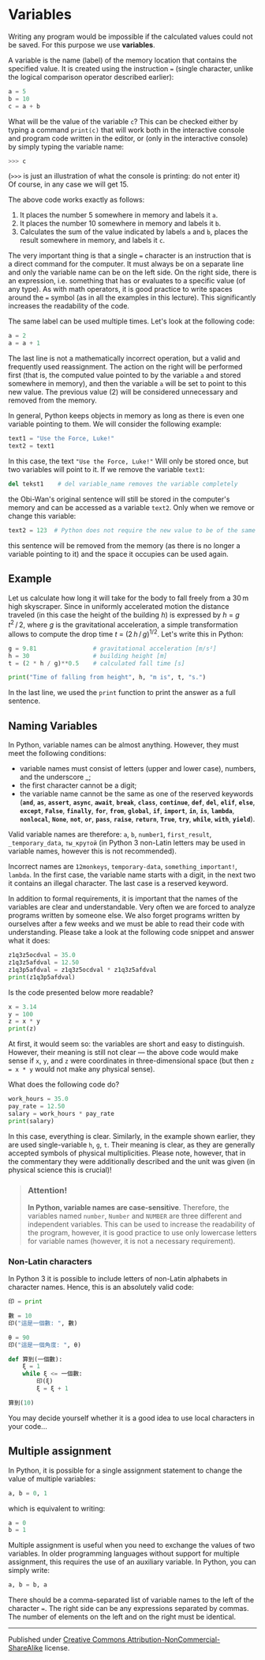 # Variables

Writing any program would be impossible if the calculated values could not be saved.  For this purpose we use **variables**.

A variable is the name (label) of the memory location that contains the specified value. It is created using the instruction `=` (single character, unlike the logical comparison operator described earlier):

```python
a = 5
b = 10
c = a + b
```

What will be the value of the variable `c`? This can be checked either by typing a command `print(c)` that will work both in the interactive console and program code written in the editor, or (only in the interactive console) by simply typing the variable name:

```python
>>> c
```

(`>>>` is just an illustration of what the console is printing: do not enter it)  
Of course, in any case we will get 15.

The above code works exactly as follows:

1. It places the number 5 somewhere in memory and labels it `a`.
2. It places the number 10 somewhere in memory and labels it `b`.
3. Calculates the sum of the value indicated by labels `a` and `b`, places the result somewhere in memory, and labels it `c`.

The very important thing is that a single `=` character is an instruction that is a direct command for the computer. It must always be on a separate line and only the variable name can be on the left side. On the right side, there is an expression, i.e. something that has or evaluates to a specific value (of any type). As with math operators, it is good practice to write spaces around the `=` symbol (as in all the examples in this lecture). This significantly increases the readability of the code.

The same label can be used multiple times. Let's look at the following code:

```python
a = 2
a = a + 1
```

The last line is not a mathematically incorrect operation, but a valid and frequently used reassignment. The action on the right will be performed first (that is, the computed value pointed to by the variable `a` and stored somewhere in memory), and then the variable `a` will be set to point to this new value. The previous value (2) will be considered unnecessary and removed from the memory.

In general, Python keeps objects in memory as long as there is even one variable pointing to them. We will consider the following example:

```python
text1 = "Use the Force, Luke!"
text2 = text1
```

In this case, the text `"Use the Force, Luke!"` Will only be stored once, but two variables will point to it. If we remove the variable `text1`:

```python
del tekst1    # del variable_name removes the variable completely
```

the Obi-Wan's original sentence will still be stored in the computer's memory and can be accessed as a variable `text2`. Only when we remove or change this variable:

```python
text2 = 123  # Python does not require the new value to be of the same type
```

this sentence will be removed from the memory (as there is no longer a variable pointing to it) and the space it occupies can be used again.

## Example

Let us calculate how long it will take for the body to fall freely from a 30 m high skyscraper. Since in uniformly accelerated motion the distance traveled (in this case the height of the building _h_) is expressed by  _h_ = _g_ _t_<sup>2</sup> / 2, where _g_ is the gravitational acceleration, a simple transformation allows to compute the drop time _t_ = (2 _h_ / _g_)<sup>1/2</sup>. Let's write this in Python:

```python
g = 9.81                # gravitational acceleration [m/s²]
h = 30                  # building height [m]
t = (2 * h / g)**0.5    # calculated fall time [s]

print("Time of falling from height", h, "m is", t, "s.")
```

In the last line, we used the `print` function to print the answer as a full sentence.


## Naming Variables

In Python, variable names can be almost anything. However, they must meet the following conditions:

* variable names must consist of letters (upper and lower case), numbers, and the underscore _;
* the first character cannot be a digit;
* the variable name cannot be the same as one of the reserved keywords (**`and`**, **`as`**, **`assert`**, **`async`**, **`await`**, **`break`**, **`class`**, **`continue`**, **`def`**, **`del`**, **`elif`**, **`else`**, **`except`**, **`False`**, **`finally`**, **`for`**, **`from`**, **`global`**, **`if`**, **`import`**, **`in`**, **`is`**, **`lambda`**, **`nonlocal`**, **`None`**, **`not`**, **`or`**, **`pass`**, **`raise`**, **`return`**, **`True`**, **`try`**, **`while`**, **`with`**, **`yield`**).

Valid variable names are therefore: `a`, `b`, `number1`, `first_result`, `_temporary_data`, `ты_крутой` (in Python 3 non-Latin letters may be used in variable names, however this is not recommended).

Incorrect names are `12monkeys`, `temporary-data`, `something_important!`, `lambda`. In the first case, the variable name starts with a digit, in the next two it contains an illegal character. The last case is a reserved keyword.

In addition to formal requirements, it is important that the names of the variables are clear and understandable. Very often we are forced to analyze programs written by someone else. We also forget programs written by ourselves after a few weeks and we must be able to read their code with understanding. Please take a look at the following code snippet and answer what it does:

```python
z1q3z5ocdval = 35.0 
z1q3z5afdval = 12.50
z1q3p5afdval = z1q3z5ocdval * z1q3z5afdval
print(z1q3p5afdval)
```

Is the code presented below more readable?

```python
x = 3.14 
y = 100 
z = x * y 
print(z)
```

At first, it would seem so: the variables are short and easy to distinguish. However, their meaning is still not clear — the above code would make sense if `x`, `y`, and `z` were coordinates in three-dimensional space (but then `z = x * y` would not make any physical sense).

What does the following code do?

```python
work_hours = 35.0 
pay_rate = 12.50 
salary = work_hours * pay_rate
print(salary)
```

In this case, everything is clear. Similarly, in the example shown earlier, they are used single-variable `h`, `g`, `t`. Their meaning is clear, as they are generally accepted symbols of physical multiplicities. Please note, however, that in the commentary they were additionally described and the unit was given (in physical science this is crucial)!

> ### Attention!
>
> **In Python, variable names are case-sensitive**. Therefore, the variables named `number`, `Number` and `NUMBER` are three different and independent variables. This can be used to increase the readability of the program, however, it is good practice to use only lowercase letters for variable names (however, it is not a necessary requirement).

### Non-Latin characters

In Python 3 it is possible to include letters of non-Latin alphabets in character names. Hence, this is an absolutely valid code:

```python
印 = print

數 = 10
印("這是一個數: ", 數)

θ = 90
印("這是一個角度: ", θ)

def 算到(一個數):
    ξ = 1
    while ξ <= 一個數:
        印(ξ)
        ξ = ξ + 1

算到(10)
```

You may decide yourself whether it is a good idea to use local characters in your code...

## Multiple assignment

In Python, it is possible for a single assignment statement to change the value of multiple variables:

```python
a, b = 0, 1
```

which is equivalent to writing:

```python
a = 0 
b = 1
```

Multiple assignment is useful when you need to exchange the values of two variables. In older programming languages without support for multiple assignment, this requires the use of an auxiliary variable. In Python, you can simply write:

```python
a, b = b, a
```

There should be a comma-separated list of variable names to the left of the character `=`. The right side can be any expressions separated by commas. The number of elements on the left and on the right must be identical.


<hr/>

Published under [Creative Commons Attribution-NonCommercial-ShareAlike](https://creativecommons.org/licenses/by-nc-sa/4.0/) license.
